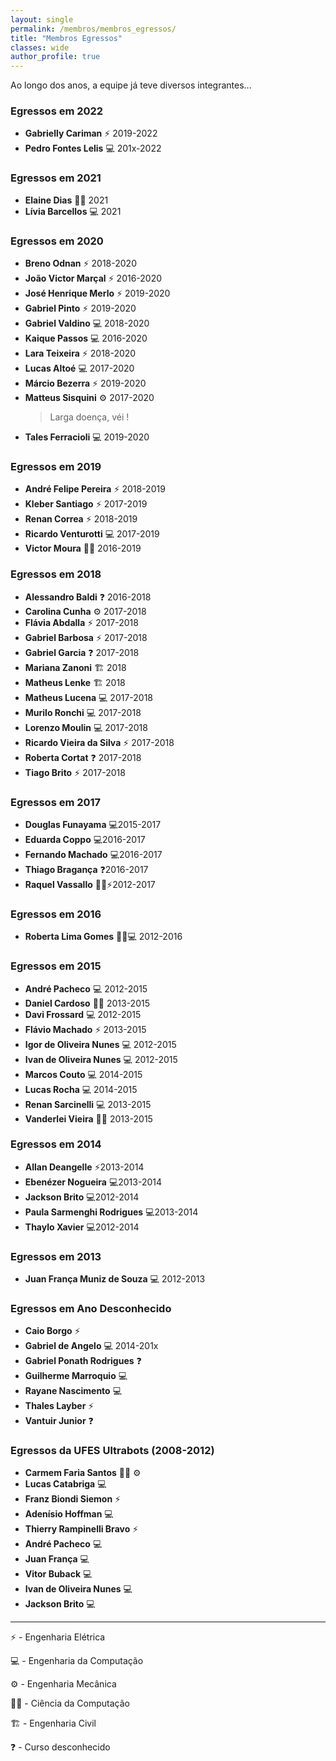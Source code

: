 ```yaml
---
layout: single
permalink: /membros/membros_egressos/
title: "Membros Egressos"
classes: wide
author_profile: true
---
```


Ao longo dos anos, a equipe já teve diversos integrantes...

### Egressos em 2022

- **Gabrielly Cariman** ⚡ 2019-2022
- **Pedro Fontes Lelis** 💻 201x-2022

### Egressos em 2021

- **Elaine Dias** 🧑‍🔬 2021
- **Lívia Barcellos** 💻 2021

### Egressos em 2020

- **Breno Odnan** ⚡ 2018-2020
- **João Victor Marçal** ⚡ 2016-2020
- **José Henrique Merlo** ⚡ 2019-2020
- **Gabriel Pinto** ⚡ 2019-2020
- **Gabriel Valdino** 💻 2018-2020
- **Kaique Passos** 💻 2016-2020
- **Lara Teixeira** ⚡ 2018-2020
- **Lucas Altoé** 💻 2017-2020
- **Márcio Bezerra** ⚡ 2019-2020
- **Matteus Sisquini** ⚙️ 2017-2020
  > Larga doença, véi !
- **Tales Ferracioli** 💻 2019-2020

### Egressos em 2019

- **André Felipe Pereira** ⚡ 2018-2019
- **Kleber Santiago** ⚡ 2017-2019
- **Renan Correa** ⚡ 2018-2019
- **Ricardo Venturotti** 💻 2017-2019
- **Victor Moura** 🧑‍🔬 2016-2019

### Egressos em 2018

- **Alessandro Baldi** ❓ 2016-2018
- **Carolina Cunha** ⚙️ 2017-2018
- **Flávia Abdalla** ⚡ 2017-2018
- **Gabriel Barbosa** ⚡ 2017-2018
- **Gabriel Garcia** ❓ 2017-2018
- **Mariana Zanoni** 🏗️ 2018
- **Matheus Lenke** 🏗️ 2018
- **Matheus Lucena** 💻 2017-2018
- **Murilo Ronchi** 💻 2017-2018
- **Lorenzo Moulin** 💻 2017-2018
- **Ricardo Vieira da Silva** ⚡ 2017-2018
- **Roberta Cortat** ❓ 2017-2018
- **Tiago Brito** ⚡ 2017-2018

### Egressos em 2017

- **Douglas Funayama** 💻2015-2017
- **Eduarda Coppo** 💻2016-2017
- **Fernando Machado** 💻2016-2017
- **Thiago Bragança** ❓2016-2017
- **Raquel Vassallo** 👩‍🏫⚡2012-2017

### Egressos em 2016

- **Roberta Lima Gomes** 👩‍🏫💻 2012-2016

### Egressos em 2015

- **André Pacheco** 💻 2012-2015
- **Daniel Cardoso** 🧑‍🔬 2013-2015
- **Davi Frossard** 💻 2012-2015
- **Flávio Machado** ⚡ 2013-2015
- **Igor de Oliveira Nunes** 💻 2012-2015
- **Ivan de Oliveira Nunes** 💻 2012-2015
- **Marcos Couto** 💻 2014-2015
- **Lucas Rocha** 💻 2014-2015
- **Renan Sarcinelli** 💻 2013-2015
- **Vanderlei Vieira** 🧑‍🔬 2013-2015

### Egressos em 2014

- **Allan Deangelle** ⚡2013-2014
- **Ebenézer Nogueira** 💻2013-2014
- **Jackson Brito** 💻2012-2014
- **Paula Sarmenghi Rodrigues** 💻2013-2014
- **Thaylo Xavier** 💻2012-2014

### Egressos em 2013

- **Juan França Muniz de Souza** 💻 2012-2013

### Egressos em Ano Desconhecido

- **Caio Borgo** ⚡
- **Gabriel de Angelo** 💻 2014-201x
- **Gabriel Ponath Rodrigues** ❓
- **Guilherme Marroquio** 💻
- **Rayane Nascimento** 💻
- **Thales Layber** ⚡
- **Vantuir Junior** ❓

### Egressos da UFES Ultrabots (2008-2012)

- **Carmem Faria Santos** 👩‍🏫 ⚙️
- **Lucas Catabriga** 💻
- **Franz Biondi Siemon** ⚡
- **Adenísio Hoffman** 💻
- **Thierry Rampinelli Bravo** ⚡
- **André Pacheco** 💻
- **Juan França** 💻
- **Vitor Buback** 💻
- **Ivan de Oliveira Nunes** 💻
- **Jackson Brito** 💻

---

⚡ - Engenharia Elétrica

💻 - Engenharia da Computação

⚙️ - Engenharia Mecânica

🧑‍🔬 - Ciência da Computação

🏗️ - Engenharia Civil

❓ - Curso desconhecido
